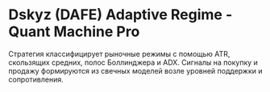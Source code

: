 # Dskyz (DAFE) Adaptive Regime - Quant Machine Pro

Стратегия классифицирует рыночные режимы с помощью ATR, скользящих средних, полос Боллинджера и ADX.
Сигналы на покупку и продажу формируются из свечных моделей возле уровней поддержки и сопротивления.
